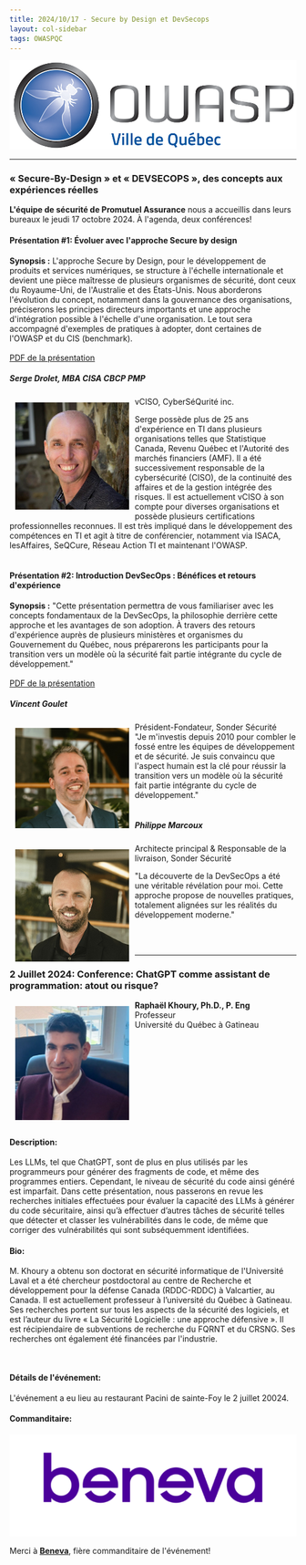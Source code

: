 ```yaml
---
title: 2024/10/17 - Secure by Design et DevSecops
layout: col-sidebar
tags: OWASPQC
---
```

![Quebec City Chapter Logo](../../assets/images/ville_quebec_981x303.png)

---
<!--
  Ceci est un commentaire
-->

### « Secure-By-Design » et « DEVSECOPS », des concepts aux expériences réelles  

**L'équipe de sécurité de Promutuel Assurance** nous a accueillis dans leurs bureaux le jeudi 17 octobre 2024. À l'agenda, deux conférences!  

#### Présentation #1: Évoluer avec l'approche Secure by design  

**Synopsis :** L'approche Secure by Design, pour le développement de produits et services numériques, se structure à l'échelle internationale et devient une pièce maîtresse de plusieurs organismes de sécurité, dont ceux du Royaume-Uni, de l'Australie et des États-Unis. Nous aborderons l'évolution du concept, notamment dans la gouvernance des organisations, préciserons les principes directeurs importants et une approche d'intégration possible à l'échelle d'une organisation. Le tout sera accompagné d'exemples de pratiques à adopter, dont certaines de l'OWASP et du CIS (benchmark).  
<br>
[PDF de la présentation](../../assets/presentations/OWASPSecureByDesign20241017.pdf)

##### Serge Drolet, MBA CISA CBCP PMP  
<img align="left" style="padding: 10px;" width="200px" src="../../assets/images/sergedrolet.jpg" />  
vCISO, CyberSéQurité inc.  

Serge possède plus de 25 ans d'expérience en TI dans plusieurs organisations telles que Statistique Canada, Revenu Québec et l'Autorité des marchés financiers (AMF). Il a été successivement responsable de la cybersécurité (CISO), de la continuité des affaires et de la gestion intégrée des risques. Il est actuellement vCISO à son compte pour diverses organisations et possède plusieurs certifications professionnelles reconnues. Il est très impliqué dans le développement des compétences en TI et agit à titre de conférencier, notamment via ISACA, lesAffaires, SeQCure, Réseau Action TI et maintenant l'OWASP.  
<br>
  
#### Présentation #2: Introduction DevSecOps : Bénéfices et retours d'expérience  

**Synopsis :** "Cette présentation permettra de vous familiariser avec les concepts fondamentaux de la DevSecOps, la philosophie derrière cette approche et les avantages de son adoption. À travers des retours d'expérience auprès de plusieurs ministères et organismes du Gouvernement du Québec, nous préparerons les participants pour la transition vers un modèle où la sécurité fait partie intégrante du cycle de développement."  
<br>
[PDF de la présentation](../../assets/presentations/Sonder-IntroDevSecOps-OWASP2024.pdf)

##### Vincent Goulet  
<img align="left" style="padding: 10px;" width="200px" src="../../assets/images/vincentgoulet.jpg" />  
Président-Fondateur, Sonder Sécurité  
<br>
"Je m'investis depuis 2010 pour combler le fossé entre les équipes de développement et de sécurité. Je suis convaincu que l'aspect humain est la clé pour réussir la transition vers un modèle où la sécurité fait partie intégrante du cycle de développement."  
<br>  
<br>


##### Philippe Marcoux  
<img align="left" style="padding: 10px;" width="200px" src="../../assets/images/philippemarcoux.jpg" />  
Architecte principal & Responsable de la livraison, Sonder Sécurité  

"La découverte de la DevSecOps a été une véritable révélation pour moi. Cette approche propose de nouvelles pratiques, totalement alignées sur les réalités du développement moderne."  

  <br>
  <br>
  
---

### 2 Juillet 2024: Conference: ChatGPT comme assistant de programmation: atout ou risque?


<img align="left" style="padding: 10px;" width="200px" src="../../assets/images/200px-Raphael_Khoury.png" />

**Raphaël Khoury, Ph.D., P. Eng**<br>
Professeur<br>
Université du Québec à Gatineau

<br clear="left"/>


#### Description:

Les LLMs, tel que ChatGPT, sont de plus en plus utilisés par les programmeurs pour générer des fragments de code, et même des programmes entiers. Cependant, le niveau de sécurité du code ainsi généré est imparfait. Dans cette présentation, nous passerons en revue les recherches initiales effectuées pour évaluer la capacité des LLMs à générer du code sécuritaire, ainsi qu’à effectuer d’autres tâches de sécurité telles que détecter et classer les vulnérabilités dans le code, de même que corriger des vulnérabilités qui sont subséquemment identifiées.


#### Bio:

M. Khoury a obtenu son doctorat en sécurité informatique de l'Université Laval et a été chercheur postdoctoral au centre de Recherche et développement pour la défense Canada (RDDC-RDDC) à Valcartier, au Canada. Il est actuellement professeur à l’université du Québec à Gatineau.  Ses recherches portent sur tous les aspects de la sécurité des logiciels, et est l’auteur du livre « La Sécurité Logicielle : une approche défensive ». Il est récipiendaire de subventions de recherche du FQRNT et du CRSNG. Ses recherches ont également été financées par l'industrie.

<br>

#### Détails de l'événement:

L'événement a eu lieu au restaurant Pacini de sainte-Foy le 2 juillet 20024.
<br>

#### Commanditaire:

<a href="https://beneva.ca"><img src="../../assets/images/200px-Beneva_Logo.png"></a>

Merci à [**Beneva**](https://beneva.ca), fière commanditaire de l'événement!<br>
<br>
<br>
